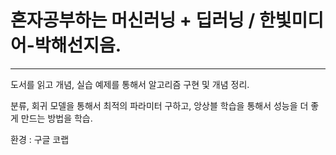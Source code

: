 # 혼자공부하는 머신러닝 + 딥러닝 / 한빛미디어-박해선지음.
---
도서를 읽고 개념, 실습 예제를 통해서 알고리즘 구현 및 개념 정리.

분류, 회귀 모델을 통해서 최적의 파라미터 구하고, 앙상블 학습을 통해서
성능을 더 좋게 만드는 방법을 학습.

환경 : 구글 코랩